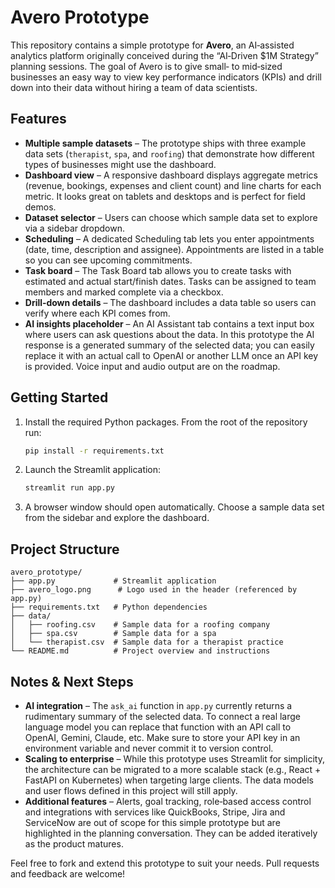 # Avero Prototype

This repository contains a simple prototype for **Avero**, an AI‑assisted analytics platform originally conceived during the “AI‑Driven $1M Strategy” planning sessions.  The goal of Avero is to give small‑ to mid‑sized businesses an easy way to view key performance indicators (KPIs) and drill down into their data without hiring a team of data scientists.

## Features

* **Multiple sample datasets** – The prototype ships with three example data sets (`therapist`, `spa`, and `roofing`) that demonstrate how different types of businesses might use the dashboard.
* **Dashboard view** – A responsive dashboard displays aggregate metrics (revenue, bookings, expenses and client count) and line charts for each metric.  It looks great on tablets and desktops and is perfect for field demos.
* **Dataset selector** – Users can choose which sample data set to explore via a sidebar dropdown.
* **Scheduling** – A dedicated Scheduling tab lets you enter appointments (date, time, description and assignee).  Appointments are listed in a table so you can see upcoming commitments.
* **Task board** – The Task Board tab allows you to create tasks with estimated and actual start/finish dates.  Tasks can be assigned to team members and marked complete via a checkbox.
* **Drill‑down details** – The dashboard includes a data table so users can verify where each KPI comes from.
* **AI insights placeholder** – An AI Assistant tab contains a text input box where users can ask questions about the data.  In this prototype the AI response is a generated summary of the selected data; you can easily replace it with an actual call to OpenAI or another LLM once an API key is provided.  Voice input and audio output are on the roadmap.

## Getting Started

1. Install the required Python packages.  From the root of the repository run:

   ```bash
   pip install -r requirements.txt
   ```

2. Launch the Streamlit application:

   ```bash
   streamlit run app.py
   ```

3. A browser window should open automatically.  Choose a sample data set from the sidebar and explore the dashboard.

## Project Structure

```
avero_prototype/
├── app.py             # Streamlit application
├── avero_logo.png      # Logo used in the header (referenced by app.py)
├── requirements.txt   # Python dependencies
├── data/
│   ├── roofing.csv    # Sample data for a roofing company
│   ├── spa.csv        # Sample data for a spa
│   └── therapist.csv  # Sample data for a therapist practice
└── README.md          # Project overview and instructions
```

## Notes & Next Steps

* **AI integration** – The `ask_ai` function in `app.py` currently returns a rudimentary summary of the selected data.  To connect a real large language model you can replace that function with an API call to OpenAI, Gemini, Claude, etc.  Make sure to store your API key in an environment variable and never commit it to version control.
* **Scaling to enterprise** – While this prototype uses Streamlit for simplicity, the architecture can be migrated to a more scalable stack (e.g., React + FastAPI on Kubernetes) when targeting large clients.  The data models and user flows defined in this project will still apply.
* **Additional features** – Alerts, goal tracking, role‑based access control and integrations with services like QuickBooks, Stripe, Jira and ServiceNow are out of scope for this simple prototype but are highlighted in the planning conversation.  They can be added iteratively as the product matures.

Feel free to fork and extend this prototype to suit your needs.  Pull requests and feedback are welcome!
